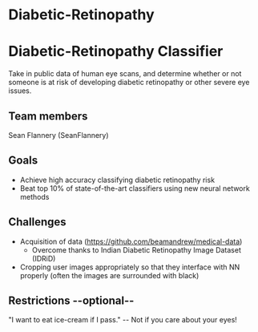 # Diabetic-Retinopathy

# Diabetic-Retinopathy Classifier
Take in public data of human eye scans, and determine whether or not
someone is at risk of developing diabetic retinopathy or other severe
eye issues.
## Team members
Sean Flannery (SeanFlannery)
## Goals
- Achieve high accuracy classifying diabetic retinopathy risk
- Beat top 10% of state-of-the-art classifiers using new neural network methods
## Challenges
- Acquisition of data (https://github.com/beamandrew/medical-data)
  - Overcome thanks to Indian Diabetic Retinopathy Image Dataset (IDRiD)
- Cropping user images appropriately so that they interface with NN properly (often the images are surrounded with black)
## Restrictions --optional--
"I want to eat ice-cream if I pass." -- Not if you care about your eyes!

